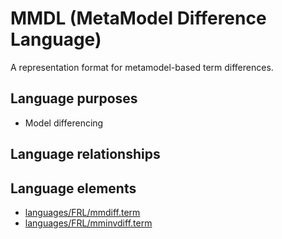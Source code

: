 # MMDL (MetaModel Difference Language)
A representation format for metamodel-based term differences.
## Language purposes
* Model differencing

## Language relationships

## Language elements
* [languages/FRL/mmdiff.term](https://github.com/softlang/yas/blob/master/languages/FRL/mmdiff.term)
* [languages/FRL/mminvdiff.term](https://github.com/softlang/yas/blob/master/languages/FRL/mminvdiff.term)
